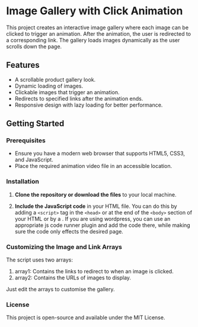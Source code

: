 # Image Gallery with Click Animation

This project creates an interactive image gallery where each image can be clicked to trigger an animation. After the animation, the user is redirected to a corresponding link. The gallery loads images dynamically as the user scrolls down the page.

## Features
- A scrollable product gallery look.
- Dynamic loading of images.
- Clickable images that trigger an animation.
- Redirects to specified links after the animation ends.
- Responsive design with lazy loading for better performance.

## Getting Started

### Prerequisites
- Ensure you have a modern web browser that supports HTML5, CSS3, and JavaScript.
- Place the required animation video file in an accessible location.

### Installation
1. **Clone the repository or download the files** to your local machine.

2. **Include the JavaScript code** in your HTML file. You can do this by adding a `<script>` tag in the `<head>` or at the end of the `<body>` section of your HTML or by a <script src="path/to/your/script.js"></script>. If you are using wordpress, you can use an appropriate js code runner plugin and add the code there, while making sure the code only effects the desired page.





### Customizing the Image and Link Arrays
The script uses two arrays:

1. array1: Contains the links to redirect to when an image is clicked.
2. array2: Contains the URLs of images to display.

Just edit the arrays to customise the gallery.



### License
This project is open-source and available under the MIT License.








